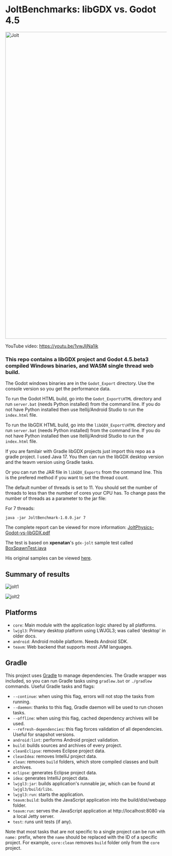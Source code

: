 # JoltBenchmarks: libGDX vs. Godot 4.5

<img width="1640" height="957" alt="Jolt" src="https://github.com/user-attachments/assets/f60df838-cc4f-4e5a-8d30-b5bda3e60f1d" />

YouTube video: https://youtu.be/1vwJIjNa1ik

### This repo contains a libGDX project and Godot 4.5.beta3 compiled Windows binaries, and WASM single thread web build.

The Godot windows binaries are in the `Godot_Export` directory.  Use the console version so you get the performance data.

To run the Godot HTML build, go into the `Godot_Export\HTML` directory and run `server.bat` (needs Python installed) from the command line.  If you do not have Python installed then use Itellij/Android Studio to run the `index.html` file.

To run the libGDX HTML build, go into the `libGDX_Export\HTML` directory and run `server.bat` (needs Python installed) from the command line.  If you do not have Python installed then use Itellij/Android Studio to run the `index.html` file.

If you are familair with Gradle libGDX projects just import this repo as a gradle project.  I used Java 17.  You then can run the libGDX desktop version and the teavm version using Gradle tasks.

Or you can run the JAR file in `libGDX_Exports` from the command line.  This is the prefered method if you want to set the thread count. 

The default number of threads is set to 11. You should set the number of threads to less than the number of cores your CPU has. 
To change pass the number of threads as a parameter to the jar file:

For 7 threads:
```
java -jar JoltBenchmark-1.0.0.jar 7
```

The complete report can be viewed for more information: [JoltPhysics-Godot-vs-libGDX.pdf](https://github.com/antzGames/Jolt-libGDX-vs-Godot/blob/master/JoltPhysics-Godot-vs-libGDX.pdf)

The test is based on **xpenatan**'s `gdx-jolt` sample test called [BoxSpawnTest.java](https://github.com/xpenatan/gdx-jolt/blob/master/examples/samples/core/src/main/java/jolt/example/samples/app/tests/playground/box/BoxSpawnTest.java)

His original samples can be viewed [here](https://xpenatan.github.io/gdx-jolt/examples/samples/).

## Summary of results

![jolt1](https://github.com/user-attachments/assets/77a2065d-43dc-4373-bd66-37b189961809)

![jolt2](https://github.com/user-attachments/assets/c6bec383-e32a-4fe4-a9b7-1aa13f579971)

## Platforms

- `core`: Main module with the application logic shared by all platforms.
- `lwjgl3`: Primary desktop platform using LWJGL3; was called 'desktop' in older docs.
- `android`: Android mobile platform. Needs Android SDK.
- `teavm`: Web backend that supports most JVM languages.

## Gradle

This project uses [Gradle](https://gradle.org/) to manage dependencies.
The Gradle wrapper was included, so you can run Gradle tasks using `gradlew.bat` or `./gradlew` commands.
Useful Gradle tasks and flags:

- `--continue`: when using this flag, errors will not stop the tasks from running.
- `--daemon`: thanks to this flag, Gradle daemon will be used to run chosen tasks.
- `--offline`: when using this flag, cached dependency archives will be used.
- `--refresh-dependencies`: this flag forces validation of all dependencies. Useful for snapshot versions.
- `android:lint`: performs Android project validation.
- `build`: builds sources and archives of every project.
- `cleanEclipse`: removes Eclipse project data.
- `cleanIdea`: removes IntelliJ project data.
- `clean`: removes `build` folders, which store compiled classes and built archives.
- `eclipse`: generates Eclipse project data.
- `idea`: generates IntelliJ project data.
- `lwjgl3:jar`: builds application's runnable jar, which can be found at `lwjgl3/build/libs`.
- `lwjgl3:run`: starts the application.
- `teavm:build`: builds the JavaScript application into the build/dist/webapp folder.
- `teavm:run`: serves the JavaScript application at http://localhost:8080 via a local Jetty server.
- `test`: runs unit tests (if any).

Note that most tasks that are not specific to a single project can be run with `name:` prefix, where the `name` should be replaced with the ID of a specific project.
For example, `core:clean` removes `build` folder only from the `core` project.
